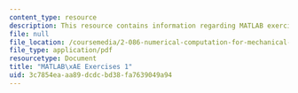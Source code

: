 ```yaml
---
content_type: resource
description: This resource contains information regarding MATLAB exercises 1.
file: null
file_location: /coursemedia/2-086-numerical-computation-for-mechanical-engineers-fall-2012/3c7854eaaa89dcdcbd38fa7639049a94_MIT2_086F12_matlab_ex1.pdf
file_type: application/pdf
resourcetype: Document
title: "MATLAB\xAE Exercises 1"
uid: 3c7854ea-aa89-dcdc-bd38-fa7639049a94
---
```

